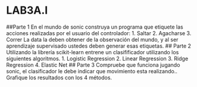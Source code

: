 # LAB3A.I
##Parte 1 En el mundo de sonic construya un programa que etiquete las acciones realizadas por el usuario del controlador: 1. Saltar 2. Agacharse 3. Correr La data la deben obtener de la observación del mundo, y al ser aprendizaje supervisado ustedes deben generar esas etiquetas.  ## Parte 2 Utilizando la librería scikit-learn entrene un clasifificador utilizando los siguientes algoritmos. 1. Logistic Regression 2. Linear Regression 3. Ridge Regression 4. Elastic Net  ## Parte 3 Compruebe que funciona jugando sonic, el clasificador le debe indicar que movimiento esta realizando.. Grafique los resultados con los 4 métodos.

